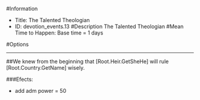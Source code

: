 #Information
 - Title: The Talented Theologian
 - ID: devotion_events.13
#Description
The Talented Theologian
#Mean Time to Happen:
Base time = 1 days

#Options

___
##We knew from the beginning that [Root.Heir.GetSheHe] will rule [Root.Country.GetName] wisely.

###Efects:<ul><li>add adm power = 50</li></ul>
